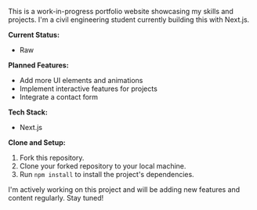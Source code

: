 This is a work-in-progress portfolio website showcasing my skills and projects. I'm a civil engineering student currently building this with Next.js.

**Current Status:**

* Raw

**Planned Features:**

* Add more UI elements and animations
* Implement interactive features for projects
* Integrate a contact form

**Tech Stack:**

* Next.js

**Clone and Setup:**

1. Fork this repository.
2. Clone your forked repository to your local machine.
3. Run `npm install` to install the project's dependencies.

I'm actively working on this project and will be adding new features and content regularly. Stay tuned!
